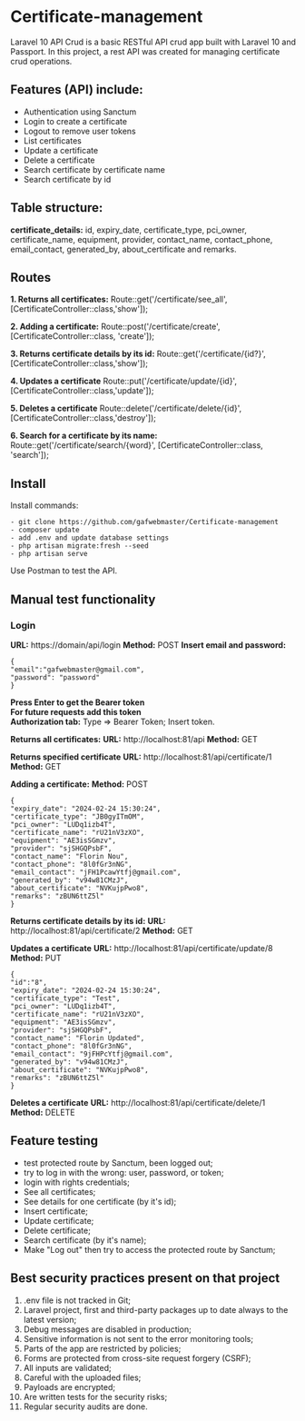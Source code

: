 # Certificate-management
Laravel 10 API Crud is a basic RESTful API crud app built with Laravel 10 and Passport. In this project, a rest API was created for managing certificate crud operations.

## Features (API) include:
- Authentication using Sanctum
- Login to create a certificate
- Logout to remove user tokens
- List certificates
- Update a certificate
- Delete a certificate
- Search certificate by certificate name
- Search certificate by id

## Table structure:
**certificate_details:** id, expiry_date, certificate_type, pci_owner, certificate_name, equipment, provider, contact_name, contact_phone, email_contact, generated_by, about_certificate and remarks.

## Routes
**1. Returns all certificates:**
Route::get('/certificate/see_all', [CertificateController::class,'show']);

**2. Adding a certificate:**
Route::post('/certificate/create', [CertificateController::class, 'create']);

**3. Returns certificate details by its id:**
Route::get('/certificate/{id?}', [CertificateController::class,'show']);

**4. Updates a certificate**
Route::put('/certificate/update/{id}', [CertificateController::class,'update']);

**5. Deletes a certificate**
Route::delete('/certificate/delete/{id}', [CertificateController::class,'destroy']);

**6. Search for a certificate by its name:**
Route::get('/certificate/search/{word}', [CertificateController::class, 'search']);

## Install
Install commands:
```
- git clone https://github.com/gafwebmaster/Certificate-management
- composer update
- add .env and update database settings
- php artisan migrate:fresh --seed
- php artisan serve
```
Use Postman to test the API.

## Manual test functionality
### Login ###
**URL:** https://domain/api/login
**Method:** POST
**Insert email and password:** 
```
{
"email":"gafwebmaster@gmail.com",
"password": "password"
}
```
**Press Enter to get the Bearer token** \
**For future requests add this token** \
**Authorization tab:** Type => Bearer Token; Insert token.

**Returns all certificates:**
**URL:** http://localhost:81/api
**Method:** GET

**Returns specified certificate**
**URL:** http://localhost:81/api/certificate/1
**Method:** GET

**Adding a certificate:**
**Method:** POST
```
{
"expiry_date": "2024-02-24 15:30:24",
"certificate_type": "JB0gyITmOM",
"pci_owner": "LUDq1izb4T",
"certificate_name": "rU21nV3zXO",
"equipment": "AE3isSGmzv",
"provider": "sjSHGQPsbF",
"contact_name": "Florin Nou",
"contact_phone": "8l0fGr3nNG",
"email_contact": "jFH1PcawYtfj@gmail.com",
"generated_by": "v94w81CMzJ",
"about_certificate": "NVKujpPwo8",
"remarks": "zBUN6ttZ5l"
}
```

**Returns certificate details by its id:**
**URL:** http://localhost:81/api/certificate/2
**Method:** GET

**Updates a certificate**
**URL:** http://localhost:81/api/certificate/update/8
**Method:** PUT
```
{
"id":"8",
"expiry_date": "2024-02-24 15:30:24",
"certificate_type": "Test",
"pci_owner": "LUDq1izb4T",
"certificate_name": "rU21nV3zXO",
"equipment": "AE3isSGmzv",
"provider": "sjSHGQPsbF",
"contact_name": "Florin Updated",
"contact_phone": "8l0fGr3nNG",
"email_contact": "9jFHPcYtfj@gmail.com",
"generated_by": "v94w81CMzJ",
"about_certificate": "NVKujpPwo8",
"remarks": "zBUN6ttZ5l"
}
```

**Deletes a certificate**
**URL:** http://localhost:81/api/certificate/delete/1
**Method:** DELETE

## Feature testing
- test protected route by Sanctum, been logged out;
- try to log in with the wrong: user, password, or token;
- login with rights credentials;
- See all certificates;
- See details for one certificate (by it's id);
- Insert certificate;
- Update certificate;
- Delete certificate;
- Search certificate (by it's name);
- Make "Log out" then try to access the protected route by Sanctum;

## Best security practices present on that project
1. .env file is not tracked in Git;
2. Laravel project, first and third-party packages up to date always to the latest version;
3. Debug messages are disabled in production;
4. Sensitive information is not sent to the error monitoring tools;
5. Parts of the app are restricted by policies;
6. Forms are protected from cross-site request forgery (CSRF);
7. All inputs are validated;
8. Careful with the uploaded files;
9. Payloads are encrypted;
10. Are written tests for the security risks;
11. Regular security audits are done.
